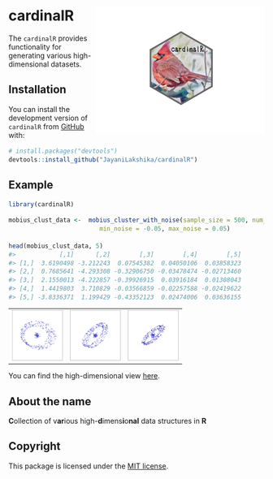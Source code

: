 
<!-- README.md is generated from README.Rmd. Please edit that file -->

# cardinalR <img src="man/figures/logo.png" align="right" height="250" width="auto" alt="" />

<!-- badges: start -->
<!-- badges: end -->

The `cardinalR` provides functionality for generating various
high-dimensional datasets.

## Installation

You can install the development version of `cardinalR` from
[GitHub](https://github.com/) with:

``` r
# install.packages("devtools")
devtools::install_github("JayaniLakshika/cardinalR")
```

## Example

``` r
library(cardinalR)
```

``` r
mobius_clust_data <-  mobius_cluster_with_noise(sample_size = 500, num_noise_dims = 2, 
                         min_noise = -0.05, max_noise = 0.05)

head(mobius_clust_data, 5)
#>            [,1]      [,2]        [,3]        [,4]        [,5]
#> [1,]  3.6190498 -3.212243  0.07545382  0.04050106  0.03858323
#> [2,]  0.7685641 -4.293308 -0.32906750 -0.03478474 -0.02713460
#> [3,]  2.1550013 -4.222857 -0.39926915  0.03916184  0.01308043
#> [4,]  1.4419803  3.710829 -0.03566859 -0.02257588 -0.02419622
#> [5,] -3.8336371  1.199429 -0.43352123  0.02474006  0.03636155
```

<table style="width:100%">
<tr>
<td align="center">
<img src="man/figures/mobius_1.png" height="100" alt="" />
</td>
<td align="center">
<img src="man/figures/mobius_2.png" height="100" alt="" />
</td>
<td align="center">
<img src="man/figures/mobius_3.png" height="100" alt="" />
</td>
</tr>
</table>

You can find the high-dimensional view
[here](https://youtu.be/731aZxDifCs).

## About the name

**C**ollection of v**ar**ious high-**d**imens**i**o**nal** data
structures in **R**

## Copyright

This package is licensed under the [MIT
license](https://github.com/JayaniLakshika/cardinalR/tree/main?tab=MIT-2-ov-file).
